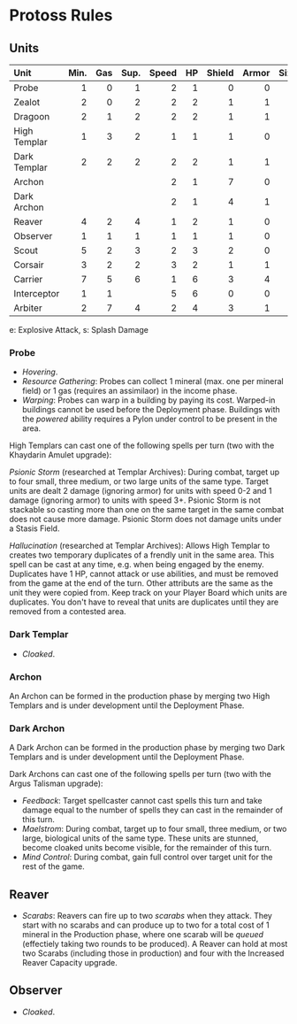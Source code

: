 # Protoss Rules

## Units 

Unit           | Min. | Gas | Sup. | Speed | HP | Shield | Armor | Size | Range | Ground | Air | Sight | Type |
:------------- | ---: | --: | ---: | ----: | -: | -----: | ----: | ---: | ----: | -----: | --: | ----: | ---- | 
Probe          | 1    | 0   | 1    |     2 |  1 |      0 |     0 |    S |     1 |    1/2 |     |     8 | Mech |
Zealot         | 2    | 0   | 2    |     2 |  2 |      1 |     1 |    S |     1 |      2 |     |     7 | Bio  |
Dragoon        | 2    | 1   | 2    |     2 |  2 |      1 |     1 |    L |     4 |     2e |     |     8 | Mech |
High Templar   | 1    | 3   | 2    |     1 |  1 |      1 |     0 |    S |       |        |     |     7 | Bio  |
Dark Templar   | 2    | 2   | 2    |     2 |  2 |      1 |     1 |    S |     1 |      4 |     |     8 | Bio  |
Archon         |      |     |      |     2 |  1 |      7 |     0 |    L |     2 |     5s |     |     8 |      |
Dark Archon    |      |     |      |     2 |  1 |      4 |     1 |    L |       |        |     |    10 |      |
Reaver         | 4    | 2   | 4    |     1 |  2 |      1 |     0 |    L |     8 |  2x3es |     |    10 | Mech |
Observer       | 1    | 1   | 1    |     1 |  1 |      1 |     0 |    S |       |        |     |     9 | Mech |
Scout          | 5    | 2   | 3    |     2 |  3 |      2 |     0 |    L |     4 |     1s |  4e |     8 | Mech |
Corsair        | 3    | 2   | 2    |     3 |  2 |      1 |     1 |    M |     5 |        | 2es |     8 | Mech |
Carrier        | 7    | 5   | 6    |     1 |  6 |      3 |     4 |    L |     8 |        |     |    11 | Mech |
Interceptor    | 1    | 1   |      |     5 |  6 |      0 |     0 |    S |     4 |      1 |   1 |     4 | Mech |
Arbiter        | 2    | 7   | 4    |     2 |  4 |      3 |     1 |    L |     5 |     1e |  1e |     9 | Mech |

e: Explosive Attack, s: Splash Damage

### Probe

- _Hovering_.
- _Resource Gathering_: Probes can collect 1 mineral (max. one per mineral field) or 1 gas (requires an assimilaor) in the income phase.
- _Warping_: Probes can warp in a building by paying its cost. Warped-in buildings cannot be used before the Deployment phase. Buildings with the _powered_ ability requires a Pylon under control to be present in the area. 

High Templars can cast one of the following spells per turn (two with the Khaydarin Amulet upgrade):

_Psionic Storm_ (researched at Templar Archives): During combat, target up to four small, three medium, or two large units of the same type. Target units are dealt 2 damage (ignoring armor) for units with speed 0-2 and 1 damage (ignoring armor) to units with speed 3+. Psionic Storm is not stackable so casting more than one on the same target in the same combat does not cause more damage. Psionic Storm does not damage units under a Stasis Field.

_Hallucination_ (researched at Templar Archives): Allows High Templar to creates two temporary duplicates of a frendly unit in the same area. This spell can be cast at any time, e.g. when being engaged by the enemy. Duplicates have 1 HP, cannot attack or use abilities, and must be removed from the game at the end of the turn. Other attributs are the same as the unit they were copied from. Keep track on your Player Board which units are duplicates. You don't have to reveal that units are duplicates until they are removed from a contested area.

### Dark Templar

- _Cloaked_.

### Archon

An Archon can be formed in the production phase by merging two High Templars and is under development until the Deployment Phase.

### Dark Archon

A Dark Archon can be formed in the production phase by merging two Dark Templars and is under development until the Deployment Phase.

Dark Archons can cast one of the following spells per turn (two with the Argus Talisman upgrade):

- _Feedback_: Target spellcaster cannot cast spells this turn and take damage equal to the number of spells they can cast in the remainder of this turn. 
- _Maelstrom_: During combat, target up to four small, three medium, or two large, biological units of the same type. These units are stunned, become cloaked units become visible, for the remainder of this turn. 
- _Mind Control_: During combat, gain full control over target unit for the rest of the game. 

## Reaver

- _Scarabs_: Reavers can fire up to two _scarabs_ when they attack. They start with no scarabs and can produce up to two for a total cost of 1 mineral in the Production phase, where one scarab will be _queued_ (effectiely taking two rounds to be produced). A Reaver can hold at most two Scarabs (including those in production) and four with the Increased Reaver Capacity upgrade.  

## Observer

- _Cloaked_. 

